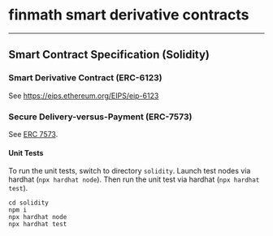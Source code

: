 # finmath smart derivative contracts

---

## Smart Contract Specification (Solidity)

### Smart Derivative Contract (ERC-6123)

See https://eips.ethereum.org/EIPS/eip-6123

### Secure Delivery-versus-Payment (ERC-7573)

See [ERC 7573](erc-7573.md).

#### Unit Tests

To run the unit tests, switch to directory `solidity`. Launch test nodes via hardhat (`npx hardhat node`).
Then run the unit test via hardhat (`npx hardhat test`).

```shell
cd solidity
npm i
npx hardhat node
npx hardhat test
```

